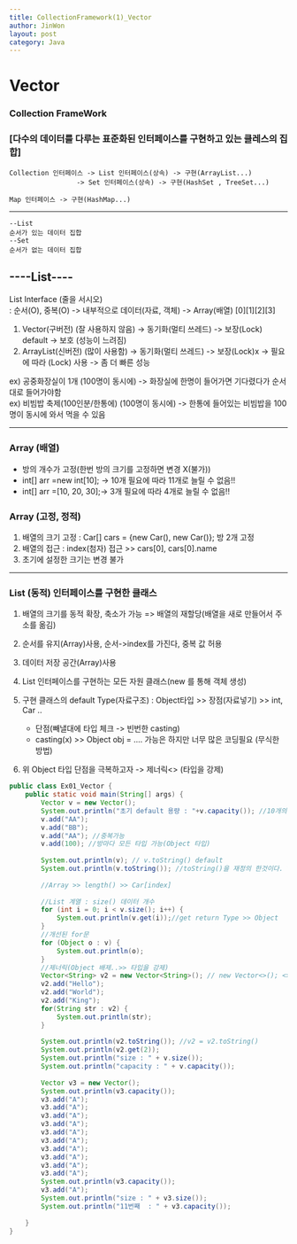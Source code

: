 ```yaml
---
title: CollectionFramework(1)_Vector
author: JinWon
layout: post
category: Java
---
```


# Vector

### Collection FrameWork
### [다수의 데이터를 다루는 표준화된 인터페이스를 구현하고 있는 클레스의 집합]

~~~
Collection 인터페이스 -> List 인터페이스(상속) -> 구현(ArrayList...)
				 -> Set 인터페이스(상속) -> 구현(HashSet , TreeSet...)

Map 인터페이스 -> 구현(HashMap...)
~~~
---------------------------------------------------------------
~~~
--List
순서가 있는 데이터 집합
--Set
순서가 없는 데이터 집합
~~~

----List----
--
List Interface (줄을 서시오) <br>
: 순서(O), 중복(O) -> 내부적으로 데이터(자료, 객체) -> Array(배열) [0][1][2][3]

1. Vector(구버전) (잘 사용하지 않음) -> 동기화(멀티 쓰레드) -> 보장(Lock) default -> 보호 (성능이 느려짐)
2. ArrayList(신버전) (많이 사용함) -> 동기화(멀티 쓰레드) -> 보장(Lock)x -> 필요에 따라 (Lock) 사용 -> 좀 더 빠른 성능

ex) 공중화장실이 1개 (100명이 동시에) -> 화장실에 한명이 들어가면 기다렸다가 순서대로 들어가야함 <br>
ex) 비빔밥 축제(100인분/한통에) (100명이 동시에) -> 한통에 들어있는 비빔밥을 100명이 동시에 와서 먹을 수 있음

-------------------------------------
### Array (배열)
- 방의 개수가 고정(한번 방의 크기를 고정하면 변경 X(불가))
- int[] arr =new int[10]; -> 10개  필요에 따라 11개로 늘릴 수 없음!! 
- int[] arr =[10, 20, 30];-> 3개  필요에 따라 4개로 늘릴 수 없음!!

### Array (고정, 정적)
1. 배열의 크기 고정 : Car[] cars = {new Car(), new Car()}; 방 2개 고정
2. 배열의 접근 : index(첨자) 접근 >> cars[0], cars[0].name
3. 초기에 설정한 크기는 변경 불가 
------------------------

### List (동적) 인터페이스를 구현한 클래스
1. 배열의 크기를 동적 확장, 축소가 가능  => 배열의 재할당(배열을 새로 만들어서 주소를 옮김)
2. 순서를 유지(Array)사용, 순서->index를 가진다, 중복 값 허용
3. 데이터 저장 공간(Array)사용
4. List 인터페이스를 구현하는 모든 자원 클래스(new 를 통해 객체 생성)
5. 구현 클래스의 default Type(자료구조) : Object타입  >> 장점(자료넣기) >> int, Car .. 
   - 단점(빼낼대에 타입 체크 -> 빈번한 casting)
   - casting(x) >> Object obj = .... 가능은 하지만 너무 많은 코딩필요 (무식한 방법)
   
6. 위 Object 타입 단점을 극복하고자 ->  제너릭<> (타입을 강제)

~~~java
public class Ex01_Vector {
	public static void main(String[] args) {
		Vector v = new Vector();
		System.out.println("초기 default 용량 : "+v.capacity()); //10개의 default
		v.add("AA");
		v.add("BB");
		v.add("AA"); //중복가능
		v.add(100); //방마다 모든 타입 가능(Object 타입)
		
		System.out.println(v); // v.toString() default
		System.out.println(v.toString()); //toString()을 재정의 한것이다. toString()은 원래 주소값
		
		//Array >> length() >> Car[index]
		
		//List 계열 : size() 데이터 개수
		for (int i = 0; i < v.size(); i++) {
			System.out.println(v.get(i));//get return Type >> Object
		}
		//개선된 for문
		for (Object o : v) {
			System.out.println(o);
		}
		//제너릭(Object 배제..>> 타입을 강제)
		Vector<String> v2 = new Vector<String>(); // new Vector<>(); <>안 String 앞에 지정 했다면 생략가능
		v2.add("Hello");
		v2.add("World");
		v2.add("King");
		for(String str : v2) {
			System.out.println(str);
		}
		
		System.out.println(v2.toString()); //v2 = v2.toString()
		System.out.println(v2.get(2));
		System.out.println("size : " + v.size());
		System.out.println("capacity : " + v.capacity());
		
		Vector v3 = new Vector();
		System.out.println(v3.capacity());
		v3.add("A");
		v3.add("A");
		v3.add("A");
		v3.add("A");
		v3.add("A");
		v3.add("A");
		v3.add("A");
		v3.add("A");
		v3.add("A");
		v3.add("A");
		System.out.println(v3.capacity());
		v3.add("A");
		System.out.println("size : " + v3.size());
		System.out.println("11번째  : " + v3.capacity());
		
	}
}
~~~